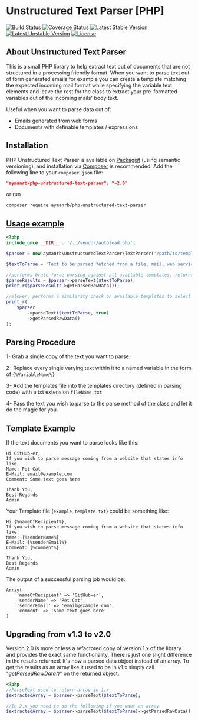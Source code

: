 Unstructured Text Parser [PHP]
===========================================
[![Build Status](https://travis-ci.org/aymanrb/php-unstructured-text-parser.svg?branch=master)](https://travis-ci.org/aymanrb/php-unstructured-text-parser)
[![Coverage Status](https://coveralls.io/repos/github/aymanrb/php-unstructured-text-parser/badge.svg?branch=master)](https://coveralls.io/github/aymanrb/php-unstructured-text-parser?branch=master)
[![Latest Stable Version](https://poser.pugx.org/aymanrb/php-unstructured-text-parser/v/stable.svg)](https://packagist.org/packages/aymanrb/php-unstructured-text-parser)
[![Latest Unstable Version](https://poser.pugx.org/aymanrb/php-unstructured-text-parser/v/unstable.svg)](https://packagist.org/packages/aymanrb/php-unstructured-text-parser)
[![License](https://poser.pugx.org/aymanrb/php-unstructured-text-parser/license.svg)](https://packagist.org/packages/aymanrb/php-unstructured-text-parser)


About Unstructured Text Parser
----------------------------------
This is a small PHP library to help extract text out of documents that are not structured in a processing friendly format. 
When you want to parse text out of form generated emails for example you can create a template matching the expected incoming mail format 
while specifying the variable text elements and leave the rest for the class to extract your pre-formatted variables out of the incoming mails' body text.

Useful when you want to parse data out of:
* Emails generated from web forms
* Documents with definable templates / expressions

Installation
----------
PHP Unstructured Text Parser is available on [Packagist](https://packagist.org/packages/aymanrb/php-unstructured-text-parser) (using semantic versioning), and installation via [Composer](https://getcomposer.org) is recommended. 
Add the following line to your `composer.json` file:

```json
"aymanrb/php-unstructured-text-parser": "~2.0"
```

or run

```sh
composer require aymanrb/php-unstructured-text-parser
```


[Usage example](https://github.com/aymanrb/php-unstructured-text-parser/blob/master/examples/run.php)
----------
```php
<?php
include_once __DIR__ . '/../vendor/autoload.php';

$parser = new aymanrb\UnstructuredTextParser\TextParser('/path/to/templatesDirectory');

$textToParse = 'Text to be parsed fetched from a file, mail, web service, or even added directly to the a string variable like this';

//performs brute force parsing against all available templates, returns first match successful parsing
$parseResults = $parser->parseText($textToParse);
print_r($parseResults->getParsedRawData());

//slower, performs a similarity check on available templates to select the most matching template before parsing
print_r(
    $parser
        ->parseText($textToParse, true)
        ->getParsedRawData()
);
```

Parsing Procedure
----------
1- Grab a single copy of the text you want to parse.

2- Replace every single varying text within it to a named variable in the form of ``{%VariableName%}``

3- Add the templates file into the templates directory (defined in parsing code) with a txt extension ``fileName.txt``

4- Pass the text you wish to parse to the parse method of the class and let it do the magic for you.

Template Example
------------------------
If the text documents you want to parse looks like this:

```
Hi GitHub-er,
If you wish to parse message coming from a website that states info like:
Name: Pet Cat
E-Mail: email@example.com
Comment: Some text goes here

Thank You,
Best Regards
Admin
```

Your Template file (``example_template.txt``) could be something like:

```
Hi {%nameOfRecipient%},
If you wish to parse message coming from a website that states info like:
Name: {%senderName%}
E-Mail: {%senderEmail%}
Comment: {%comment%}

Thank You,
Best Regards
Admin
```

The output of a successful parsing job would be:

```
Array(
    'nameOfRecipient' => 'GitHub-er',
    'senderName' => 'Pet Cat',
    'senderEmail' => 'email@example.com',
    'comment' => 'Some text goes here'
)
```

Upgrading from v1.3 to v2.0
------------------------
Version 2.0 is more or less a refactored copy of version 1.x of the library and provides the exact same functionality.
There is just one slight difference in the results returned. It's now a parsed data object instead of an array.
To get the results as an array like it used to be in v1.x simply call "*getParsedRawData()*" on the returned object.

```php
<?php
//ParseText used to return array in 1.x
$extractedArray = $parser->parseText($textToParse);

//In 2.x you need to do the following if you want an array
$extractedArray = $parser->parseText($textToParse)->getParsedRawData();
```